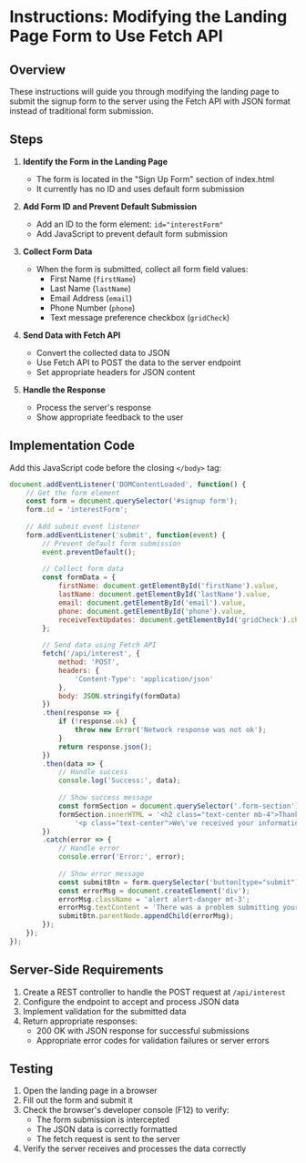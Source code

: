 # Instructions: Modifying the Landing Page Form to Use Fetch API

## Overview
These instructions will guide you through modifying the landing page to submit the signup form to the server using the Fetch API with JSON format instead of traditional form submission.

## Steps

1. **Identify the Form in the Landing Page**
   - The form is located in the "Sign Up Form" section of index.html
   - It currently has no ID and uses default form submission

2. **Add Form ID and Prevent Default Submission**
   - Add an ID to the form element: `id="interestForm"`
   - Add JavaScript to prevent default form submission

3. **Collect Form Data**
   - When the form is submitted, collect all form field values:
     - First Name (`firstName`)
     - Last Name (`lastName`)
     - Email Address (`email`)
     - Phone Number (`phone`)
     - Text message preference checkbox (`gridCheck`)

4. **Send Data with Fetch API**
   - Convert the collected data to JSON
   - Use Fetch API to POST the data to the server endpoint
   - Set appropriate headers for JSON content

5. **Handle the Response**
   - Process the server's response
   - Show appropriate feedback to the user

## Implementation Code

Add this JavaScript code before the closing `</body>` tag:

```javascript
document.addEventListener('DOMContentLoaded', function() {
    // Get the form element
    const form = document.querySelector('#signup form');
    form.id = 'interestForm';
    
    // Add submit event listener
    form.addEventListener('submit', function(event) {
        // Prevent default form submission
        event.preventDefault();
        
        // Collect form data
        const formData = {
            firstName: document.getElementById('firstName').value,
            lastName: document.getElementById('lastName').value,
            email: document.getElementById('email').value,
            phone: document.getElementById('phone').value,
            receiveTextUpdates: document.getElementById('gridCheck').checked
        };
        
        // Send data using Fetch API
        fetch('/api/interest', {
            method: 'POST',
            headers: {
                'Content-Type': 'application/json'
            },
            body: JSON.stringify(formData)
        })
        .then(response => {
            if (!response.ok) {
                throw new Error('Network response was not ok');
            }
            return response.json();
        })
        .then(data => {
            // Handle success
            console.log('Success:', data);
            
            // Show success message
            const formSection = document.querySelector('.form-section');
            formSection.innerHTML = '<h2 class="text-center mb-4">Thank You!</h2>' +
                '<p class="text-center">We\'ve received your information and will keep you updated about our grand opening!</p>';
        })
        .catch(error => {
            // Handle error
            console.error('Error:', error);
            
            // Show error message
            const submitBtn = form.querySelector('button[type="submit"]');
            const errorMsg = document.createElement('div');
            errorMsg.className = 'alert alert-danger mt-3';
            errorMsg.textContent = 'There was a problem submitting your information. Please try again.';
            submitBtn.parentNode.appendChild(errorMsg);
        });
    });
});
```

## Server-Side Requirements

1. Create a REST controller to handle the POST request at `/api/interest`
2. Configure the endpoint to accept and process JSON data
3. Implement validation for the submitted data
4. Return appropriate responses:
   - 200 OK with JSON response for successful submissions
   - Appropriate error codes for validation failures or server errors

## Testing

1. Open the landing page in a browser
2. Fill out the form and submit it
3. Check the browser's developer console (F12) to verify:
   - The form submission is intercepted
   - The JSON data is correctly formatted
   - The fetch request is sent to the server
4. Verify the server receives and processes the data correctly
